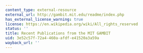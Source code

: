 ```yaml
---
content_type: external-resource
external_url: http://gambit.mit.edu/readme/index.php
has_external_license_warning: true
license: https://en.wikipedia.org/wiki/All_rights_reserved
status: ''
title: Recent Publications from the MIT GAMBIT
uid: 3e52c57f-72a4-460a-afdf-e41520a3a59a
wayback_url: ''
---
```

